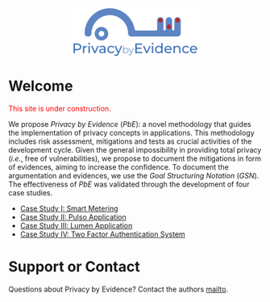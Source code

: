 <p align="center">
  <img src="figs/pbe-logo.png" width="50%" title="Privacy by Evidence">
</p>

# Welcome

<p style="color:red;">This site is under construction.</p>

<p>We propose <em>Privacy by Evidence</em> (<em>PbE</em>): a novel methodology that guides the implementation of privacy concepts in applications. This methodology includes risk assessment, mitigations and tests as crucial activities of the development cycle. Given the general impossibility in providing total privacy (<em>i.e.</em>, free of vulnerabilities), we propose to document the mitigations in form of evidences, aiming to increase the confidence. To document the argumentation and evidences, we use the <em>Goal Structuring Notation</em> (<em>GSN</em>). The effectiveness of <em>PbE</em> was validated through the development of four case studies.</p>

- [Case Study I: Smart Metering](https://pedroysb.github.io/Privacy-by-Evidence/pbe.pdf#page=45)
- [Case Study II: Pulso Application](https://pedroysb.github.io/Privacy-by-Evidence/pbe.pdf#page=82)
- [Case Study III: Lumen Application](https://pedroysb.github.io/Privacy-by-Evidence/pbe.pdf#page=95)
- [Case Study IV: Two Factor Authentication System](https://pedroysb.github.io/Privacy-by-Evidence/pbe.pdf#page=110)

# Support or Contact

Questions about Privacy by Evidence? Contact the authors [mailto](mailto:pedroyossis@copin.ufcg.edu.br,andrey@computacao.ufcg.edu.br,hyggo@computacao.ufcg.edu.br).

